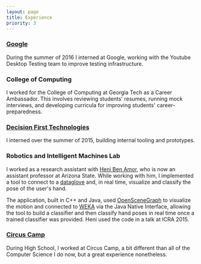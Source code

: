 ```yaml
---
layout: page
title: Experience
priority: 3
---
```


### [Google](google-intern)
During the summer of 2016 I interned at Google, working with the Youtube Desktop
Testing team to improve testing infrastructure.

### College of Computing

I worked for the College of Computing at Georgia Tech as a Career Ambassador.
This involves reviewing students' resumes, running mock interviews, and
developing curricula for improving students' career-preparedness.

### [Decision First Technologies](dft)

I interned over the summer of 2015, building internal tooling and prototypes.

### Robotics and Intelligent Machines Lab

I worked as a research assistant with [Heni Ben
Amor](http://henibenamor.weebly.com/), who is now an assistant professor at
Arizona State. While working with him, I implemented a tool to connect to a
[dataglove](https://en.wikipedia.org/wiki/Wired_glove) and, in real time,
visualize and classify the pose of the user's hand.

The application, built in C++ and Java, used
[OpenSceneGraph](http://www.openscenegraph.org/) to visualize the motion and
connected to [WEKA](https://weka.wikispaces.com/) via the Java Native Interface,
allowing the tool to build a classifier and then classify hand poses in real
time once a trained classifier was provided. Heni used the code in a talk at
ICRA 2015.

### [Circus Camp](circus)

During High School, I worked at Circus Camp, a bit different than all of the
Computer Science I do now, but a great experience nonetheless.

